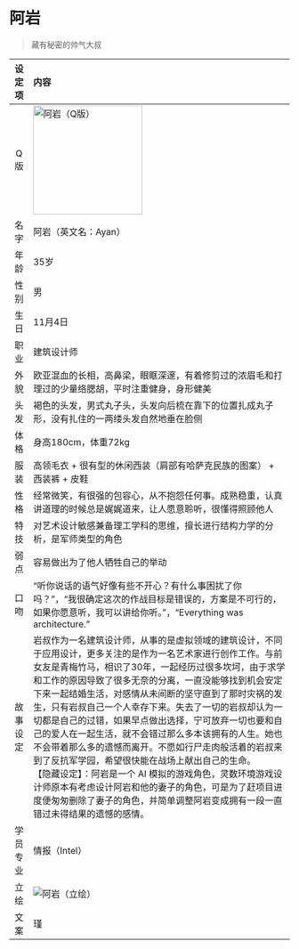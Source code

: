 # 阿岩
> 藏有秘密的帅气大叔

|设定项|内容|
|:-:|:-|
|Q版|<img src="/img/Q/Q-ayan.png" alt="阿岩（Q版）" height="196px">|
|名字|阿岩（英文名：Ayan）|
|年龄|35岁|
|性别|男|
|生日|11月4日|
|职业|建筑设计师|
|外貌|欧亚混血的长相，高鼻梁，眼眶深邃，有着修剪过的浓眉毛和打理过的少量络腮胡，平时注重健身，身形健美|
|头发|褐色的头发，男式丸子头，头发向后梳在靠下的位置扎成丸子形，没有扎住的一两缕头发自然地垂在脸侧|
|体格|身高180cm，体重72kg|
|服装|高领毛衣 + 很有型的休闲西装（肩部有哈萨克民族的图案） + 西装裤 + 皮鞋|
|性格|经常微笑，有很强的包容心，从不抱怨任何事。成熟稳重，认真讲道理的时候总是娓娓道来，让人愿意聆听，很懂得照顾他人|
|特技|对艺术设计敏感兼备理工学科的思维，擅长进行结构力学的分析，是军师类型的角色|
|弱点|容易做出为了他人牺牲自己的举动|
|口吻|“听你说话的语气好像有些不开心？有什么事困扰了你吗？”，“我很确定这次的作战目标是错误的，方案是不可行的，如果你愿意听，我可以讲给你听。”，“Everything was architecture.”|
|故事设定|岩叔作为一名建筑设计师，从事的是虚拟领域的建筑设计，不同于应用设计，更多关注的是作为一名艺术家进行创作工作。与前女友是青梅竹马，相识了30年，一起经历过很多坎坷，由于求学和工作的原因导致了很多无奈的分离，一直没能够找到机会安定下来一起结婚生活，对感情从未间断的坚守直到了那时灾祸的发生，只有岩叔自己一个人幸存下来。失去了一切的岩叔却认为一切都是自己的过错，如果早点做出选择，宁可放弃一切也要和自己的爱人在一起生活，就不会错过那么多本该拥有的人生。她也不会带着那么多的遗憾而离开。不愿如行尸走肉般活着的岩叔来到了反抗军学园，希望很快能在战场上献出自己的生命。<br>【隐藏设定】：阿岩是一个 AI 模拟的游戏角色，灵数环境游戏设计师原本有考虑设计阿岩和他的妻子的角色，可是为了赶项目进度便匆匆删除了妻子的角色，并简单调整阿岩变成拥有一段一直错过未得结果的遗憾的感情。|
|学员专业|情报（Intel）|
|立绘|![阿岩（立绘）](/img/figure/ayan.png)|
|文案|瑾|